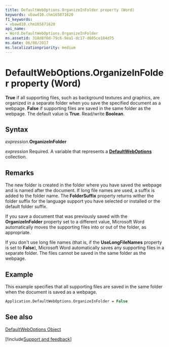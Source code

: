```yaml
---
title: DefaultWebOptions.OrganizeInFolder property (Word)
keywords: vbawd10.chm165871620
f1_keywords:
- vbawd10.chm165871620
api_name:
- Word.DefaultWebOptions.OrganizeInFolder
ms.assetid: 318d8f6d-79c6-9ea1-dc17-d605ce184d75
ms.date: 06/08/2017
ms.localizationpriority: medium
---
```



# DefaultWebOptions.OrganizeInFolder property (Word)

 **True** if all supporting files, such as background textures and graphics, are organized in a separate folder when you save the specified document as a webpage. **False** if supporting files are saved in the same folder as the webpage. The default value is **True**. Read/write **Boolean**.


## Syntax

_expression_.**OrganizeInFolder**

_expression_ Required. A variable that represents a **[DefaultWebOptions](Word.DefaultWebOptions.md)** collection.


## Remarks

The new folder is created in the folder where you have saved the webpage and is named after the document. If long file names are used, a suffix is added to the folder name. The **FolderSuffix** property returns wither the folder suffix for the language support you have selected or installed or the default folder suffix.

If you save a document that was previously saved with the **OrganizeInFolder** property set to a different value, Microsoft Word automatically moves the supporting files into or out of the folder, as appropriate.

If you don't use long file names (that is, if the **UseLongFileNames** property is set to **False**), Microsoft Word automatically saves any supporting files in a separate folder. The files cannot be saved in the same folder as the webpage.


## Example

This example specifies that all supporting files are saved in the same folder when the document is saved as a webpage.


```vb
Application.DefaultWebOptions.OrganizeInFolder = False
```


## See also


[DefaultWebOptions Object](Word.DefaultWebOptions.md)

[!include[Support and feedback](~/includes/feedback-boilerplate.md)]